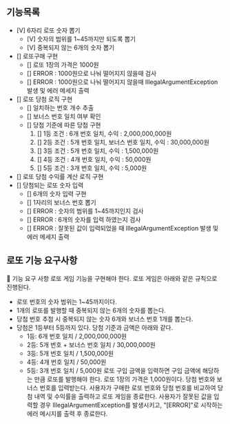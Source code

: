 ## 기능목록

- [V] 6자리 로또 숫자 뽑기
    - [V] 숫자의 범위를 1~45까지만 되도록 뽑기
    - [V] 중복되지 않는 6개의 숫자 뽑기
- [] 로또구매 구현
    - [] 로또 1장의 가격은 1000원
    - [] ERROR : 1000원으로 나눠 떨어지지 않을때 검사
    - [] ERROR : 1000원으로 나눠 떨어지지 않을때 IllegalArgumentException 발생 및 에러 메세지 출력   
- [] 로또 당첨 로직 구현
    - [] 일치하는 번호 개수 추출
    - [] 보너스 번호 일치 여부 확인
    - [] 당첨 기준에 따른 당첨 구현
      1. [] 1등 조건 : 6개 번호 일치, 수익 : 2,000,000,000원 
      2. [] 2등 조건 : 5개 번호 일치, 보너스 번호 일치, 수익 : 30,000,000원 
      3. [] 3등 조건 : 5개 번호 일치, 수익 : 1,500,000원 
      4. [] 4등 조건 : 4개 번호 일치, 수익 : 50,000원 
      5. [] 5등 조건 : 3개 번호 일치, 수익 : 5,000원 
- [] 로또 당첨 수익률 계산 로직 구현
- [] 당첨되는 로또 숫자 입력
   - [] 6개의 숫자 입력 구현
   - [] 1자리의 보너스 번호 뽑기
   - [] ERROR : 숫자의 범위를 1~45까지인지 검사 
   - [] ERROR : 6개의 숫자를 입력 하였는지 검사
   - [] ERROR : 잘못된 값이 입력되었을 때 IllegalArgumentException 발생 및 에러 메세지 출력


## 로또 기능 요구사항
🚀 기능 요구 사항
로또 게임 기능을 구현해야 한다. 로또 게임은 아래와 같은 규칙으로 진행된다.

- 로또 번호의 숫자 범위는 1~45까지이다.
- 1개의 로또를 발행할 때 중복되지 않는 6개의 숫자를 뽑는다.
- 당첨 번호 추첨 시 중복되지 않는 숫자 6개와 보너스 번호 1개를 뽑는다.
- 당첨은 1등부터 5등까지 있다. 당첨 기준과 금액은 아래와 같다.
    - 1등: 6개 번호 일치 / 2,000,000,000원
    - 2등: 5개 번호 + 보너스 번호 일치 / 30,000,000원
    - 3등: 5개 번호 일치 / 1,500,000원
    - 4등: 4개 번호 일치 / 50,000원
    - 5등: 3개 번호 일치 / 5,000원
      로또 구입 금액을 입력하면 구입 금액에 해당하는 만큼 로또를 발행해야 한다.
      로또 1장의 가격은 1,000원이다.
      당첨 번호와 보너스 번호를 입력받는다.
      사용자가 구매한 로또 번호와 당첨 번호를 비교하여 당첨 내역 및 수익률을 출력하고 로또 게임을 종료한다.
      사용자가 잘못된 값을 입력할 경우 IllegalArgumentException를 발생시키고, "[ERROR]"로 시작하는 에러 메시지를 출력 후 종료한다.